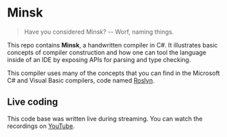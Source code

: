 # Minsk

> Have you considered Minsk? -- Worf, naming things.

This repo contains **Minsk**, a handwritten compiler in C#. It illustrates basic
concepts of compiler construction and how one can tool the language inside of an
IDE by exposing APIs for parsing and type checking.

This compiler uses many of the concepts that you can find in the Microsoft
C# and Visual Basic compilers, code named [Roslyn].

[Roslyn]: https://github.com/dotnet/roslyn

## Live coding

This code base was written live during streaming. You can watch the recordings
on [YouTube].

[YouTube]: https://www.youtube.com/playlist?list=PLRAdsfhKI4OWNOSfS7EUu5GRAVmze1t2y